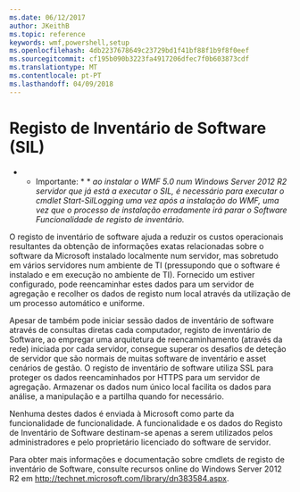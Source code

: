 ```yaml
---
ms.date: 06/12/2017
author: JKeithB
ms.topic: reference
keywords: wmf,powershell,setup
ms.openlocfilehash: 4db2237678649c23729bd1f41bf88f1b9f8f0eef
ms.sourcegitcommit: cf195b090b3223fa4917206dfec7f0b603873cdf
ms.translationtype: MT
ms.contentlocale: pt-PT
ms.lasthandoff: 04/09/2018
---
```

# <a name="software-inventory-logging-sil"></a>Registo de Inventário de Software (SIL)

* * Importante: * * *ao instalar o WMF 5.0 num Windows Server 2012 R2 servidor que já está a executar o SIL, é necessário para executar o cmdlet Start-SilLogging uma vez após a instalação do WMF, uma vez que o processo de instalação erradamente irá parar o Software Funcionalidade de registo de inventário.*

O registo de inventário de software ajuda a reduzir os custos operacionais resultantes da obtenção de informações exatas relacionadas sobre o software da Microsoft instalado localmente num servidor, mas sobretudo em vários servidores num ambiente de TI (pressupondo que o software é instalado e em execução no ambiente de TI). Fornecido um estiver configurado, pode reencaminhar estes dados para um servidor de agregação e recolher os dados de registo num local através da utilização de um processo automático e uniforme.

Apesar de também pode iniciar sessão dados de inventário de software através de consultas diretas cada computador, registo de inventário de Software, ao empregar uma arquitetura de reencaminhamento (através da rede) iniciada por cada servidor, consegue superar os desafios de deteção de servidor que são normais de muitas software de inventário e asset cenários de gestão. O registo de inventário de software utiliza SSL para proteger os dados reencaminhados por HTTPS para um servidor de agregação. Armazenar os dados num único local facilita os dados para análise, a manipulação e a partilha quando for necessário.

Nenhuma destes dados é enviada à Microsoft como parte da funcionalidade de funcionalidade. A funcionalidade e os dados do Registo de Inventário de Software destinam-se apenas a serem utilizados pelos administradores e pelo proprietário licenciado do software de servidor.

Para obter mais informações e documentação sobre cmdlets de registo de inventário de Software, consulte recursos online do Windows Server 2012 R2 em <http://technet.microsoft.com/library/dn383584.aspx>.